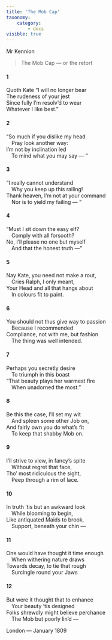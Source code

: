 ```yaml
---
title: 'The Mob Cap'
taxonomy:
    category:
        - docs
visible: true
---
```


<div class="author">Mr Kennion</div>

> The Mob Cap — or the retort  
  
#### 1

Quoth Kate “I will no longer bear  
The rudeness of your jest  
Since fully I’m resolv’d to wear  
Whatever I like best.”  
  
#### 2  
  
“So much if you dislike my head  
&emsp;Pray look another way:  
I’m not by inclination led  
&emsp;To mind what you may say — “  

#### 3  
  
“I really cannot understand  
&emsp;Why you keep up this railing!  
Thank heaven, I’m not at your command  
&emsp;Nor is to yield my failing — “  
 
#### 4  
  
“Must I sit down the easy elf?  
&emsp;Comply with all forsooth?  
No, I’ll please no one but myself  
&emsp;And that the honest truth —”  
  
#### 5  
  
Nay Kate, you need not make a rout,  
&emsp;Cries Ralph, I only meant,  
Your Head and all that hangs about  
&emsp;In colours fit to paint.  
  
#### 6  
  
You should not thus give way to passion  
&emsp;Because I recommended  
Compliance, not with me, but fashion  
&emsp;The thing was well intended.  
  
#### 7  
  
Perhaps you secretly desire  
&emsp;To triumph in this boast  
“That beauty plays her warmest fire  
&emsp;When unadorned the most.”  
  
#### 8  
  
Be this the case, I’ll set my wit  
&emsp;And spleen some other Job on,  
And fairly own you do what’s fit  
&emsp;To keep that shabby Mob on.  
 
#### 9  
  
I’ll strive to view, in fancy’s spite  
&emsp;Without regret that face,  
Tho’ most ridiculous the sight,  
&emsp;Peep through a rim of lace.  
  
#### 10  
  
In truth ’tis but an awkward look  
&emsp;While blooming to begin,  
Like antiquated Maids to brook,  
&emsp;Support, beneath your chin —  
  
#### 11  
  
One would have thought it time enough  
&emsp;When withering nature draws  
Towards decay, to tie that rough  
&emsp;Surcingle round your Jaws  
  
#### 12  
  
But were it thought that to enhance  
&emsp;Your beauty ’tis designed  
Folks shrewdly might believe perchance  
&emsp;The Mob but poorly lin’d —  
  
London — January 1809